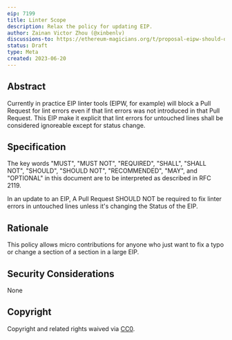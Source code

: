 ```yaml
---
eip: 7199
title: Linter Scope
description: Relax the policy for updating EIP.
author: Zainan Victor Zhou (@xinbenlv)
discussions-to: https://ethereum-magicians.org/t/proposal-eipw-should-only-complain-about-changing-lines/14762
status: Draft
type: Meta
created: 2023-06-20
---
```


## Abstract

Currently in practice EIP linter tools (EIPW, for example) will block a Pull Request for lint errors even if that lint errors was not introduced in that Pull Request.
This EIP make it explicit that lint errors for untouched lines shall be considered ignoreable except for status change.

## Specification

The key words "MUST", "MUST NOT", "REQUIRED", "SHALL", "SHALL NOT", "SHOULD", "SHOULD NOT", "RECOMMENDED", "MAY", and "OPTIONAL" in this document are to be interpreted as described in RFC 2119.

In an update to an EIP, A Pull Request SHOULD NOT be required to fix linter errors in untouched lines unless it's changing the Status of the EIP.

## Rationale

This policy allows micro contributions for anyone who just want to fix a typo or change a section of a section in a large EIP.

## Security Considerations

None 

## Copyright

Copyright and related rights waived via [CC0](../LICENSE.md).
